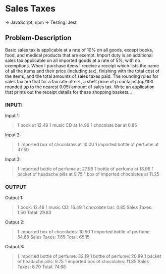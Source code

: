 # Sales Taxes
-> JavaScript, npm
-> Testing: Jest

## Problem-Description
Basic sales tax is applicable at a rate of 10% on all goods, except books, food, and medical products that are exempt. Import duty is an additional sales tax applicable on all imported goods at a rate of 5%, with no exemptions. When I purchase items I receive a receipt which lists the name of all the items and their price (including tax), finishing with the total cost of the items, and the total amounts of sales taxes paid. The rounding rules for sales tax are that for a tax rate of n%, a shelf price of p contains (np/100 rounded up to the nearest 0.05) amount of sales tax.
Write an application that prints out the receipt details for these shopping baskets…


### INPUT:
Input 1:
> 1 book at 12.49
> 1 music CD at 14.99
> 1 chocolate bar at 0.85

Input 2:
> 1 imported box of chocolates at 10.00
> 1 imported bottle of perfume at 47.50

Input 3:
> 1 imported bottle of perfume at 27.99
> 1 bottle of perfume at 18.99
> 1 packet of headache pills at 9.75
> 1 box of imported chocolates at 11.25


### OUTPUT
Output 1:
> 1 book: 12.49
> 1 music CD: 16.49
> 1 chocolate bar: 0.85
> Sales Taxes: 1.50
> Total: 29.83

Output 2:
> 1 imported box of chocolates: 10.50
> 1 imported bottle of perfume: 54.65
> Sales Taxes: 7.65
> Total: 65.15

Output 3:
> 1 imported bottle of perfume: 32.19
> 1 bottle of perfume: 20.89
> 1 packet of headache pills: 9.75
> 1 imported box of chocolates: 11.85
> Sales Taxes: 6.70
> Total: 74.68